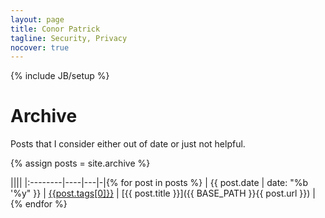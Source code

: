```yaml
---
layout: page
title: Conor Patrick
tagline: Security, Privacy
nocover: true
---
```


{% include JB/setup %}

# Archive

Posts that I consider either out of date or just not helpful.

{% assign posts = site.archive %}

||||
|:--------|----|---|-|{% for post in posts %}
| <span class="nowrap">{{ post.date | date: "%b '%y" }}</span> | [{{post.tags[0]}}]({{BASE_PATH}}/tags.html#{{post.tags[0]}}) | [{{ post.title }}]({{ BASE_PATH }}{{ post.url }}) | {% endfor %}


